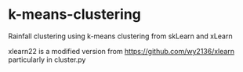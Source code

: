 # k-means-clustering
Rainfall clustering using k-means clustering from skLearn and xLearn

xlearn22 is a modified version from https://github.com/wy2136/xlearn particularly in cluster.py

